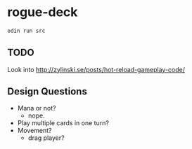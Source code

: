# rogue-deck

```sh
odin run src
```

## TODO

Look into <http://zylinski.se/posts/hot-reload-gameplay-code/>

## Design Questions

- Mana or not?
  - nope.
- Play multiple cards in one turn?
- Movement?
  - drag player?

